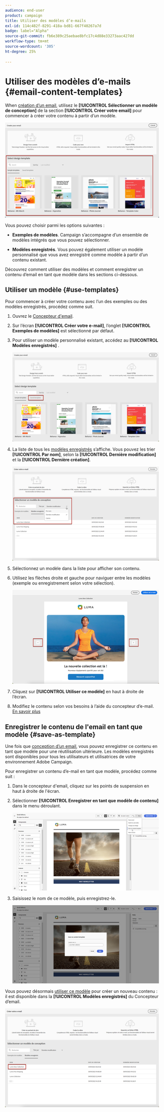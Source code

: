 ```yaml
---
audience: end-user
product: campaign
title: Utiliser des modèles d’e-mails
exl-id: 114c482f-8291-418a-bd81-667f40267a7d
badge: label="Alpha"
source-git-commit: fb6e389c25aebae8bfc17c4d88e33273aac427dd
workflow-type: tm+mt
source-wordcount: '305'
ht-degree: 25%

---
```


# Utiliser des modèles d’e-mails {#email-content-templates}

When [création d’un email](../email/create-email.md), utilisez le **[!UICONTROL Sélectionner un modèle de conception]** de la section **[!UICONTROL Créer votre email]** pour commencer à créer votre contenu à partir d’un modèle.

![](assets/email_designer-templates.png)

Vous pouvez choisir parmi les options suivantes :

* **Exemples de modèles**. Campaign s’accompagne d’un ensemble de modèles intégrés que vous pouvez sélectionner.

* **Modèles enregistrés**. Vous pouvez également utiliser un modèle personnalisé que vous avez enregistré comme modèle à partir d’un contenu existant.

Découvrez comment utiliser des modèles et comment enregistrer un contenu d’email en tant que modèle dans les sections ci-dessous.

## Utiliser un modèle {#use-templates}

Pour commencer à créer votre contenu avec l’un des exemples ou des modèles enregistrés, procédez comme suit.

1. Ouvrez le [Concepteur d&#39;email](create-email-content.md).

1. Sur l’écran **[!UICONTROL Créer votre e-mail]**, l’onglet **[!UICONTROL Exemples de modèles]** est sélectionné par défaut.

1. Pour utiliser un modèle personnalisé existant, accédez au **[!UICONTROL Modèles enregistrés]** .

   ![](assets/email_designer-saved-templates-tab.png)

1. La liste de tous les [modèles enregistrés](#save-as-template) s’affiche. Vous pouvez les trier **[!UICONTROL Par nom]**, selon la **[!UICONTROL Dernière modification]** et la **[!UICONTROL Dernière création]**.

   ![](assets/email_designer-saved-templates.png)

1. Sélectionnez un modèle dans la liste pour afficher son contenu.

1. Utilisez les flèches droite et gauche pour naviguer entre les modèles (exemple ou enregistrement selon votre sélection).

   ![](assets/email_designer-saved-templates-navigate.png)

1. Cliquez sur **[!UICONTROL Utiliser ce modèle]** en haut à droite de l’écran.

1. Modifiez le contenu selon vos besoins à l’aide du concepteur d’e-mail. [En savoir plus](create-email-content.md)

## Enregistrer le contenu de l&#39;email en tant que modèle {#save-as-template}

Une fois que [conception d’un email](create-email-content.md), vous pouvez enregistrer ce contenu en tant que modèle pour une réutilisation ultérieure. Les modèles enregistrés sont disponibles pour tous les utilisateurs et utilisatrices de votre environnement Adobe Campaign.

Pour enregistrer un contenu d’e-mail en tant que modèle, procédez comme suit :

1. Dans le concepteur d&#39;email, cliquez sur les points de suspension en haut à droite de l&#39;écran.

1. Sélectionner **[!UICONTROL Enregistrer en tant que modèle de contenu]** dans le menu déroulant.

   ![](assets/email_designer-save-template.png)

1. Saisissez le nom de ce modèle, puis enregistrez-le.

   ![](assets/email_designer-template-name.png)

Vous pouvez désormais [utiliser ce modèle](#use-templates) pour créer un nouveau contenu : il est disponible dans la **[!UICONTROL Modèles enregistrés]** du Concepteur d’email.

![](assets/email_designer-saved-template.png)
